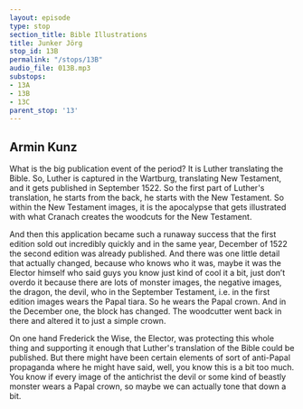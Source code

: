 ```yaml
---
layout: episode
type: stop
section_title: Bible Illustrations
title: Junker Jörg
stop_id: 13B
permalink: "/stops/13B"
audio_file: 013B.mp3
substops:
- 13A
- 13B
- 13C
parent_stop: '13'
---
```


## Armin Kunz

What is the big publication event of the period? It is Luther translating the Bible. So, Luther is captured in the Wartburg, translating New Testament, and it gets published in September 1522. So the first part of Luther's translation, he starts from the back, he starts with the New Testament. So within the New Testament images, it is the apocalypse that gets illustrated with what Cranach creates the woodcuts for the New Testament.

And then this application became such a runaway success that the first edition sold out incredibly quickly and in the same year, December of 1522 the second edition was already published. And there was one little detail that actually changed, because who knows who it was, maybe it was the Elector himself who said guys you know just kind of cool it a bit, just don’t overdo it because there are lots of monster images, the negative images, the dragon, the devil, who in the September Testament, i.e. in the first edition images wears the Papal tiara. So he wears the Papal crown. And in the December one, the block has changed. The woodcutter went back in there and altered it to just a simple crown.

On one hand Frederick the Wise, the Elector, was protecting this whole thing and supporting it enough that Luther's translation of the Bible could be published. But there might have been certain elements of sort of anti-Papal propaganda where he might have said, well, you know this is a bit too much. You know if every image of the antichrist the devil or some kind of beastly monster wears a Papal crown, so maybe we can actually tone that down a bit.
